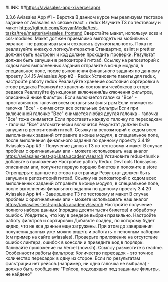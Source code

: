 #LINK:
##https://aviasales-app-xi.vercel.app/  
  



  
3.3.6
Aviasales App #1 - Верстка
В данном курсе мы реализуем тестовое задание от Aviasales на связке react + redux
Изучите ТЗ по тестовому и макет
https://github.com/KosyanMedia/test-tasks/tree/master/aviasales_frontend
Сверстайте макет, используя scss и css-modules. Макет должен приемлимо 
выглядеть на мобильных экранах - не разваливаться и сохранять функиональность.
Пока не реализуейте никакую логику/интерактив
Стандартно, eslint и prettier должен быть настроен и код должен проходить проверки.
Результат должен быть запушин в репозиторий гитхаб. Ссылку на репозиторий 
с кодом всех выполненных заданий отправите в конце модуля, 
в специальное поле, после выполнения финального задания по данному проекту
3.4.15
Aviasales App #2 - Redux
Установите пакеты для redux, настройте работу redux
Реализуйте хранение состояния сортировки в сторе редакса
Реализуйте хранения состояния чекбоксов в сторе редакса
Реализуйте функционал включения/выключения фильтров, описанный ниже
Фильтры:
Если включается галочка "Все" - проставляются галочки всем остальным фильтрам
Если снимается галочка "Все" - снимаются все остальные фильтры
Если при включенной галочке "Все" снимается любая другая галочка - галочка "Все" тоже снимается
Если проставить каждую галочку по пересадкам - галочка "Все" автоматически включится
Результат должен быть запушин в репозиторий гитхаб. Ссылку на репозиторий с кодом всех выполненных 
заданий отправите в конце модуля, в специальное поле, после выполнения финального задания по данному проекту
3.4.19
Aviasales App #3 - Получение данных
ТЗ по тестовому и макет
В случае проблем с оригинальным апи - можете использовать наш аналог https://aviasales-test-api.kata.academy/search
Установите redux-thunk и добавьте в приложение
Настройке работу Redux DevTools
Пользуясь описанием апи, получите первую порцию билетов и положите в store
Отрендерьте данные из стора на страницу
Результат должен быть запушин в репозиторий гитхаб. Ссылку на репозиторий с кодом всех выполненных заданий 
отправите в конце модуля, в специальное поле, после выполнения финального задания по данному проекту
3.4.20
Aviasales App #4 - Завершение
ТЗ по тестовому и макет
В случае проблем с оригинальным апи - можете использовать наш аналог https://aviasales-test-api.kata.academy/search
Настройте получение полного набора данных (порядка десяти тысяч билетов) и обработку ошибок. Убедитесь, 
что key в рендере выбран правильно.
Настройте работу фильтров и сортировки
Добавьте лоадер, по которому будет видно, что не все данные еще загружены. При этом до завершения получения данных 
уже можно видеть и работать с неполным набором (см пример на сайте aviasales).
Проверьте приложение на отсутствие ошибок линтера, ошибок в консоли и приведите код в порядок.
Заливайте приложение на Vercel (now.sh). Ссылку разместите в readme.
Особенности работы фильтров:
Количество пересадок - это точное количество пересадок в одну из сторон.
Если по результатам фильтрации нет рейсов (например, ни одна галочка не выбрана) - 
должно быть сообщение "Рейсов, подходящих под заданные фильтры, не найдено"
